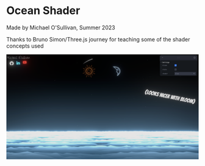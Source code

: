 # Ocean Shader

Made by Michael O'Sullivan, Summer 2023


Thanks to Bruno Simon/Three.js journey for teaching some of the shader concepts used

![alt text](https://github.com/MichaelCSI/Ocean-Shader/blob/master/public/images/Screenshot.png)
